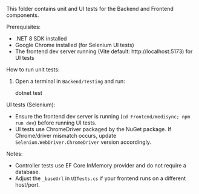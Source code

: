 This folder contains unit and UI tests for the Backend and Frontend components.

Prerequisites:
- .NET 8 SDK installed
- Google Chrome installed (for Selenium UI tests)
- The frontend dev server running (Vite default: http://localhost:5173) for UI tests

How to run unit tests:
1. Open a terminal in `Backend/Testing` and run:

   dotnet test

UI tests (Selenium):
- Ensure the frontend dev server is running (`cd Frontend/medisync; npm run dev`) before running UI tests.
- UI tests use ChromeDriver packaged by the NuGet package. If Chrome/driver mismatch occurs, update `Selenium.WebDriver.ChromeDriver` version accordingly.

Notes:
- Controller tests use EF Core InMemory provider and do not require a database.
- Adjust the `_baseUrl` in `UITests.cs` if your frontend runs on a different host/port.
